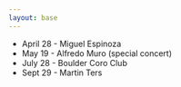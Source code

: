 ```yaml
---
layout: base
---
```


* April 28 - Miguel Espinoza
* May 19 - Alfredo Muro (special concert)
* July 28 - Boulder Coro Club
* Sept 29 - Martin Ters
